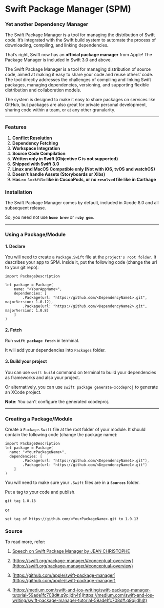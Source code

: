 # Swift Package Manager (SPM)

### Yet another Dependency Manager

The Swift Package Manager is a tool for managing the distribution of Swift code. It’s integrated with the Swift build system to automate the process of downloading, compiling, and linking dependencies.

That’s right, Swift now has an **official package manager** from Apple! The Package Manager is included in Swift 3.0 and above.

The Swift Package Manager is a tool for managing distribution of source code, aimed at making it easy to share your code and reuse others’ code. The tool directly addresses the challenges of compiling and linking Swift packages, managing dependencies, versioning, and supporting flexible distribution and collaboration models.

The system is designed to make it easy to share packages on services like GitHub, but packages are also great for private personal development, sharing code within a team, or at any other granularity.

----

### Features

1. **Conflict Resolution**
2. **Dependency Fetching**
3. **Workspace Integration**
4. **Source Code Compilation**
5. **Written only in Swift (Objective C is not supported)**
6. **Shipped with Swift 3.0**
7. **Linux and MacOS Compatible only (Not with iOS, tvOS and watchOS)**
8. **Doesn't handle Assets (Storyboards or Xibs)**
9. **Has ```no lockfile``` like in CocoaPods, or no ```resolved``` file like in Carthage**

### Installation

The Swift Package Manager comes by default, included in Xcode 8.0 and all subsequent release.

So, you need not use **```home brew```** or **```ruby gem```**.

----

### Using a Package/Module

#### **1. Declare**

You will need to create a ```Package.Swift``` file at the ```project's root folder```. It describes your app to SPM. Inside it, put the following code (change the url to your git repo):

```
import PackageDescription

let package = Package(
    name: "<YourAppName>",
    dependencies: [
        .Package(url: "https://github.com/<DependencyName1>.git", majorVersion: 1.0.12),
        .Package(url: "https://github.com/<DependencyName2>.git", majorVersion: 1.0.8)
    ]
)
```

#### **2. Fetch**

Run **`swift package fetch`** in terminal.

It will add your dependencies into ```Packages``` folder.

#### **3. Build your project**

You can use ```swift build``` command on terminal to build your dependencies as frameworks and also your project.

Or alternatively, you can use ```swift package generate-xcodeproj``` to generate an XCode project.

**Note:** You can't configure the generated xcodeproj.

----

### Creating a Package/Module

Create a ```Package.Swift``` file at the root folder of your module. It should contain the following code (change the package name):

```
import PackageDescription
let package = Package(
  name: "<YourPackageName>",
  dependencies: [
        .Package(url: "https://github.com/<DependencyName1>.git"),
        .Package(url: "https://github.com/<DependencyName1>.git")
    ]
)
```

You will need to make sure your ```.Swift``` files are in a **`Sources`** folder.

Put a tag to your code and publish.

```
git tag 1.0.13
```

or

```
set tag of https://github.com/<YourPackageName>.git to 1.0.13
```

### Source

To read more, refer:

1. [Speech on Swift Package Manager by JEAN CHRISTOPHE](https://www.youtube.com/watch?v=FzgEt2e0Y1w&t=1s)

2. [https://swift.org/package-manager/#conceptual-overview](https://swift.org/package-manager/#conceptual-overview)

3. [https://github.com/apple/swift-package-manager](https://github.com/apple/swift-package-manager)

4. [https://medium.com/swift-and-ios-writing/swift-package-manager-tutorial-59ade1fc708d#.q9qijdh4t](https://medium.com/swift-and-ios-writing/swift-package-manager-tutorial-59ade1fc708d#.q9qijdh4t)